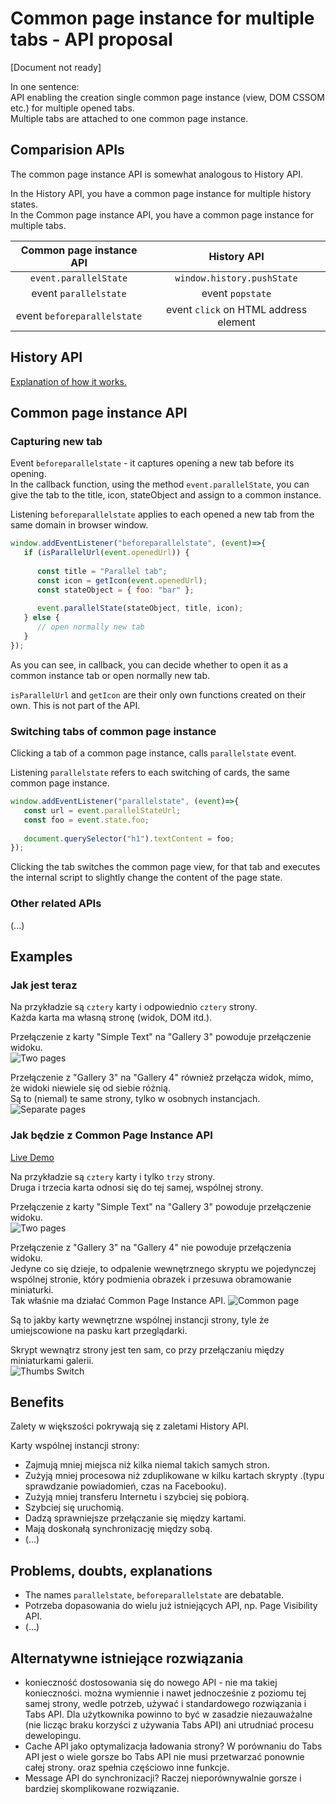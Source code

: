 # **Common page instance for multiple tabs - API proposal**

[Document not ready]

In one sentence:  
API enabling the creation single common page instance (view, DOM CSSOM etc.) for multiple opened tabs.  
Multiple tabs are attached to one common page instance.


## **Comparision APIs**

The common page instance API is somewhat analogous to History API.

In the History API, you have a common page instance for multiple history states.  
In the Common page instance API, you have a common page instance for multiple tabs.

| Common page instance API | History API |
|:------:|:------:|
| `event.parallelState` | `window.history.pushState` |
| event `parallelstate` | event `popstate` |
| event `beforeparallelstate` | event `click` on HTML address element |


## **History API**

[Explanation of how it works.](https://flaviocopes.com/history-api/)


## **Common page instance API**

### **Capturing new tab**

Event `beforeparallelstate` - it captures opening a new tab before its opening.  
In the callback function, using the method `event.parallelState`, you can give the tab to the title, icon, stateObject and assign to a common instance.

Listening `beforeparallelstate` applies to each opened a new tab from the same domain in browser window.

``` javascript
window.addEventListener("beforeparallelstate", (event)=>{
   if (isParallelUrl(event.openedUrl)) {
             
      const title = "Parallel tab";
      const icon = getIcon(event.openedUrl);
      const stateObject = { foo: "bar" };
             
      event.parallelState(stateObject, title, icon);
   } else {
      // open normally new tab
   }
});
```

As you can see, in callback, you can decide whether to open it as a common instance tab or open normally new tab.

`isParallelUrl` and `getIcon` are their only own functions created on their own. This is not part of the API.




### **Switching tabs of common page instance**

Clicking a tab of a common page instance, calls `parallelstate` event.

Listening `parallelstate` refers to each switching of cards, the same common page instance.

``` javascript
window.addEventListener("parallelstate", (event)=>{
   const url = event.parallelStateUrl;
   const foo = event.state.foo;
   
   document.querySelector("h1").textContent = foo;
});
```

Clicking the tab switches the common page view,  for that tab and executes the internal script to slightly change the content of the page state.


### Other related APIs

(...)


## **Examples**

### **Jak jest teraz**


Na przykładzie są `cztery` karty i odpowiednio `cztery` strony.  
Każda karta ma własną stronę (widok, DOM itd.).  

Przełączenie z karty "Simple Text" na "Gallery 3" powoduje przełączenie widoku.  
![Two pages](two-pages.gif)

Przełączenie z "Gallery 3" na "Gallery 4" również przełącza widok, mimo, że widoki niewiele się od siebie różnią.  
Są to (niemal) te same strony, tylko w osobnych instancjach.  
![Separate pages](separate-pages.gif)


### **Jak będzie z Common Page Instance API**

[Live Demo](http://htmlpreview.github.io/?https://github.com/lukaszpolowczyk/insidetabs/blob/master/index.html)

Na przykładzie są `cztery` karty i tylko `trzy` strony.  
Druga i trzecia karta odnosi się do tej samej, wspólnej strony.  

Przełączenie z karty "Simple Text" na "Gallery 3" powoduje przełączenie widoku.  
![Two pages](cpi-two-pages.gif)


Przełączenie z "Gallery 3" na "Gallery 4" nie powoduje przełączenia widoku.  
Jedyne co się dzieje, to odpalenie wewnętrznego skryptu we pojedynczej wspólnej stronie, który podmienia obrazek i przesuwa obramowanie miniaturki.  
Tak właśnie ma działać Common Page Instance API.
![Common page](cpi-common-page.gif)

Są to jakby karty wewnętrzne wspólnej instancji strony, tyle że umiejscowione na pasku kart przeglądarki.

Skrypt wewnątrz strony jest ten sam, co przy przełączaniu między miniaturkami galerii.  
![Thumbs Switch](cpi-thumbs-switch.gif)

## **Benefits**

Zalety w większości pokrywają się z zaletami History API.

Karty wspólnej instancji strony:

* Zajmują mniej miejsca niż kilka niemal takich samych stron.
* Zużyją mniej procesowa niż zduplikowane w kilku kartach skrypty .(typu sprawdzanie powiadomień, czas na Facebooku).
* Zużyją mniej transferu Internetu i szybciej się pobiorą.
* Szybciej się uruchomią.
* Dadzą sprawniejsze przełączanie się między kartami.
* Mają doskonałą synchronizację między sobą.
* (...)



## **Problems, doubts, explanations**

* The names `parallelstate`, `beforeparallelstate` are debatable.
* Potrzeba dopasowania do wielu już istniejących API, np. Page Visibility API.
* (...)


## **Alternatywne istniejące rozwiązania**

* konieczność dostosowania się do nowego API - nie ma takiej konieczności. można wymiennie i nawet jednocześnie z poziomu tej samej strony, wedle potrzeb, używać i standardowego rozwiązania i Tabs API. Dla użytkownika powinno to być w zasadzie niezauważalne (nie licząc braku korzyści z używania Tabs API) ani utrudniać procesu dewelopingu.
* Cache API jako optymalizacja ładowania strony? W porównaniu do Tabs API jest o wiele gorsze bo Tabs API nie musi przetwarzać ponownie całej strony. oraz spełnia częściowo inne funkcje.
* Message API do synchronizacji? Raczej nieporównywalnie gorsze i bardziej skomplikowane rozwiązanie.